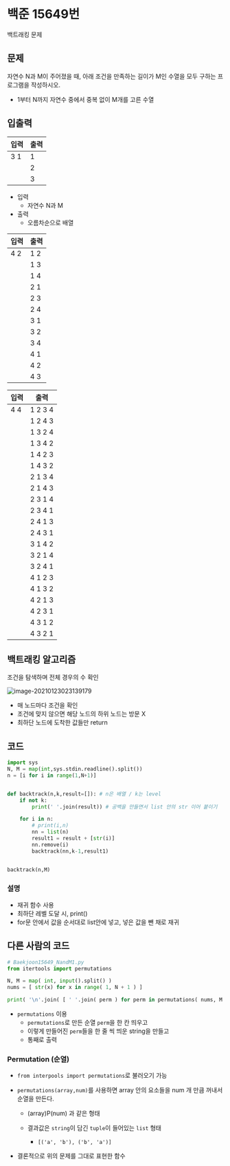 # 백준 15649번

백트래킹 문제

## 문제

자연수 N과 M이 주어졌을 때, 아래 조건을 만족하는 길이가 M인 수열을 모두 구하는 프로그램을 작성하시오.

- 1부터 N까지 자연수 중에서 중복 없이 M개를 고른 수열



## 입출력

| 입력 | 출력 |
| ---- | ---- |
| 3 1  | 1    |
|      | 2    |
|      | 3    |

- 입력
  - 자연수 N과 M
- 출력
  - 오름차순으로 배열

| 입력 | 출력 |
| ---- | ---- |
| 4 2  | 1 2  |
|      | 1 3  |
|      | 1 4  |
|      | 2 1  |
|      | 2 3  |
|      | 2 4  |
|      | 3 1  |
|      | 3 2  |
|      | 3 4  |
|      | 4 1  |
|      | 4 2  |
|      | 4 3  |



| 입력 | 출력    |
| ---- | ------- |
| 4 4  | 1 2 3 4 |
|      | 1 2 4 3 |
|      | 1 3 2 4 |
|      | 1 3 4 2 |
|      | 1 4 2 3 |
|      | 1 4 3 2 |
|      | 2 1 3 4 |
|      | 2 1 4 3 |
|      | 2 3 1 4 |
|      | 2 3 4 1 |
|      | 2 4 1 3 |
|      | 2 4 3 1 |
|      | 3 1 4 2 |
|      | 3 2 1 4 |
|      | 3 2 4 1 |
|      | 4 1 2 3 |
|      | 4 1 3 2 |
|      | 4 2 1 3 |
|      | 4 2 3 1 |
|      | 4 3 1 2 |
|      | 4 3 2 1 |



## 백트래킹 알고리즘

조건을 탐색하며 전체 경우의 수 확인

![image-20210123023139179](https://user-images.githubusercontent.com/77447841/105526045-3a680200-5d25-11eb-9271-bb6a07d5e353.png)


- 매 노드마다 조건을 확인
- 조건에 맞지 않으면 해당 노드의 하위 노드는 방문 X
- 최하단 노드에 도착한 값들만 return



## 코드

```python
import sys
N, M = map(int,sys.stdin.readline().split())
n = [i for i in range(1,N+1)]


def backtrack(n,k,result=[]): # n은 배열 / k는 level
    if not k:
        print(' '.join(result)) # 공백을 만들면서 list 안의 str 이어 붙이기

    for i in n:
        # print(i,n)
        nn = list(n)
        result1 = result + [str(i)]
        nn.remove(i)
        backtrack(nn,k-1,result1)


backtrack(n,M)
```



### 설명

- 재귀 함수 사용
- 최하단 레벨 도달 시, print()
- for문 안에서 값을 순서대로 list안에 넣고, 넣은 값을 뺀 채로 재귀



## 다른 사람의 코드

```python
# Baekjoon15649_NandM1.py
from itertools import permutations

N, M = map( int, input().split() )
nums = [ str(x) for x in range( 1, N + 1 ) ]

print( '\n'.join( [ ' '.join( perm ) for perm in permutations( nums, M ) ] ) )

```

- `permutations` 이용
  - `permutations`로 만든 순열 `perm`을 한 칸 띄우고
  - 이렇게 만들어진 `perm`들을 한 줄 씩 띄운 string을 만들고
  - 통째로 출력

### Permutation (순열)

- `from interpools import permutations`로 불러오기 가능

- `permutations(array,num)`를 사용하면 array 안의 요소들을 num 개 만큼 꺼내서 순열을 만든다.

  - (array)P(num) 과 같은 형태

  - 결과값은 `string`이 담긴 `tuple`이 들어있는 `list` 형태
    - `[('a', 'b'), ('b', 'a')]`



- 결론적으로 위의 문제를 그대로 표현한 함수
